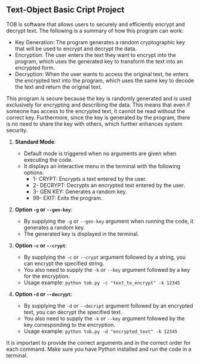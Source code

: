 ## Text-Object Basic Cript Project

TOB is software that allows users to securely and efficiently encrypt and decrypt text. The following is a summary of how this program can work:

- Key Generation: The program generates a random cryptographic key that will be used to encrypt and decrypt the data.
- Encryption: The user enters the text they want to encrypt into the program, which uses the generated key to transform the text into an encrypted form.
- Decryption: When the user wants to access the original text, he enters the encrypted text into the program, which uses the same key to decode the text and return the original text.

This program is secure because the key is randomly generated and is used exclusively for encrypting and describing the data. This means that even if someone has access to the encrypted text, it cannot be read without the correct key. Furthermore, since the key is generated by the program, there is no need to share the key with others, which further enhances system security.

1. **Standard Mode**:
    - Default mode is triggered when no arguments are given when executing the code.
    - It displays an interactive menu in the terminal with the following options:
      - 1- CRYPT: Encrypts a text entered by the user.
      - 2- DECRYPT: Decrypts an encrypted text entered by the user.
      - 3- GEN KEY: Generates a random key.
      - 99- EXIT: Exits the program.

2. **Option `-g` or `--gen-key`**:
    - By supplying the `-g` or `--gen-key` argument when running the code, it generates a random key.
    - The generated key is displayed in the terminal.

3. **Option `-c` or `--crypt`**:
    - By supplying the `-c` or `--crypt` argument followed by a string, you can encrypt the specified string.
    - You also need to supply the `-k` or `--key` argument followed by a key for the encryption.
    - Usage example: `python tob.py -c "text_to_encrypt" -k 12345`

4. **Option `-d` or `--decrypt`**:
    - By supplying the `-d` or `--decript` argument followed by an encrypted text, you can decrypt the specified text.
    - You also need to supply the `-k` or `--key` argument followed by the key corresponding to the encryption.
    - Usage example: `python tob.py -d "encrypted_text" -k 12345`

It is important to provide the correct arguments and in the correct order for each command. Make sure you have Python installed and run the code in a terminal.
